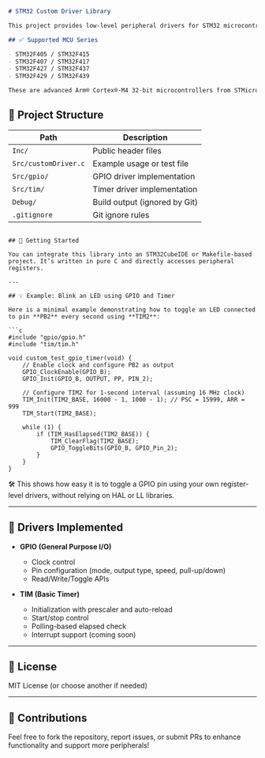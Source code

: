 
```markdown
# STM32 Custom Driver Library

This project provides low-level peripheral drivers for STM32 microcontrollers, specifically targeting:

## ✅ Supported MCU Series

- STM32F405 / STM32F415  
- STM32F407 / STM32F417  
- STM32F427 / STM32F437  
- STM32F429 / STM32F439  

These are advanced Arm® Cortex®-M4 32-bit microcontrollers from STMicroelectronics, ideal for real-time embedded systems.
```

## 📁 Project Structure

| Path                  | Description                              |
|-----------------------|------------------------------------------|
| `Inc/`                | Public header files                      |
| `Src/customDriver.c`  | Example usage or test file               |
| `Src/gpio/`           | GPIO driver implementation               |
| `Src/tim/`            | Timer driver implementation              |
| `Debug/`              | Build output (ignored by Git)            |
| `.gitignore`          | Git ignore rules                         |

````

## 🚀 Getting Started

You can integrate this library into an STM32CubeIDE or Makefile-based project. It’s written in pure C and directly accesses peripheral registers.

---

## 💡 Example: Blink an LED using GPIO and Timer

Here is a minimal example demonstrating how to toggle an LED connected to pin **PB2** every second using **TIM2**:

```c
#include "gpio/gpio.h"
#include "tim/tim.h"

void custom_test_gpio_timer(void) {
    // Enable clock and configure PB2 as output
    GPIO_ClockEnable(GPIO_B);
    GPIO_Init(GPIO_B, OUTPUT, PP, PIN_2);

    // Configure TIM2 for 1-second interval (assuming 16 MHz clock)
    TIM_Init(TIM2_BASE, 16000 - 1, 1000 - 1); // PSC = 15999, ARR = 999
    TIM_Start(TIM2_BASE);

    while (1) {
        if (TIM_HasElapsed(TIM2_BASE)) {
            TIM_ClearFlag(TIM2_BASE);
            GPIO_ToggleBits(GPIO_B, GPIO_Pin_2);
        }
    }
}
````

🛠️ This shows how easy it is to toggle a GPIO pin using your own register-level drivers, without relying on HAL or LL libraries.

---

## 🔧 Drivers Implemented

* **GPIO (General Purpose I/O)**

  * Clock control
  * Pin configuration (mode, output type, speed, pull-up/down)
  * Read/Write/Toggle APIs
* **TIM (Basic Timer)**

  * Initialization with prescaler and auto-reload
  * Start/stop control
  * Polling-based elapsed check
  * Interrupt support (coming soon)

---

## 📜 License

MIT License (or choose another if needed)

---

## 🤝 Contributions

Feel free to fork the repository, report issues, or submit PRs to enhance functionality and support more peripherals!

```